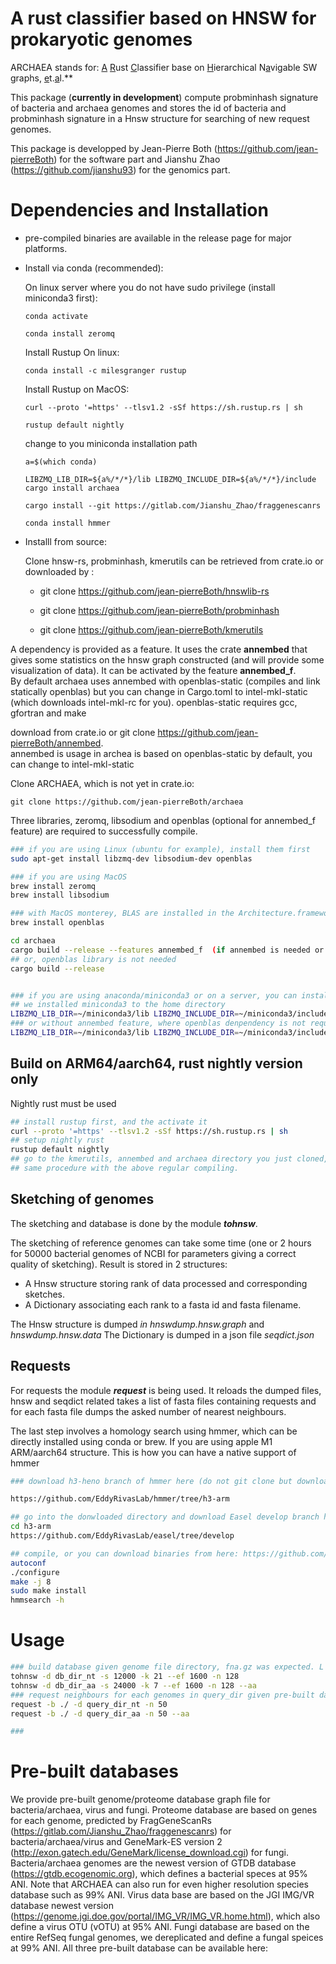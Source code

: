 # A rust classifier based on HNSW for prokaryotic genomes

ARCHAEA stands for: <u>A</u> <u>R</u>ust <u>C</u>lassifier base on <u>H</u>ierarchical N<u>a</u>vigable SW graphs, <u>e</u>t.<u>a</u>l.**

This package (**currently in development**) compute probminhash signature of  bacteria and archaea genomes and stores the id of bacteria and probminhash signature in a Hnsw structure for searching of new request genomes.

This package is developped by Jean-Pierre Both (https://github.com/jean-pierreBoth) for the software part and Jianshu Zhao (https://github.com/jianshu93) for the genomics part.

# Dependencies and Installation

* pre-compiled binaries are available in the release page for major platforms. 

* Install via conda (recommended):

  On linux server where you do not have sudo privilege (install miniconda3 first):

  `conda activate`

  `conda install zeromq`

  

  Install Rustup On linux:

  `conda install -c milesgranger rustup`

  Install Rustup on MacOS:

  `curl --proto '=https' --tlsv1.2 -sSf https://sh.rustup.rs | sh`

  
  
  `rustup default nightly`
  
  change to you miniconda installation path
  
  `a=$(which conda)`
  
  `LIBZMQ_LIB_DIR=${a%/*/*}/lib LIBZMQ_INCLUDE_DIR=${a%/*/*}/include cargo install archaea`
  
  `cargo install --git https://gitlab.com/Jianshu_Zhao/fraggenescanrs`
  
  `conda install hmmer`


*  Installl from source:

    Clone hnsw-rs, probminhash, kmerutils can be retrieved from crate.io or downloaded by :

    - git clone https://github.com/jean-pierreBoth/hnswlib-rs
    
    - git clone https://github.com/jean-pierreBoth/probminhash
      
    - git clone https://github.com/jean-pierreBoth/kmerutils



A dependency is provided as a feature. It uses the crate **annembed** that gives some statistics on the hnsw graph constructed (and will provide some visualization of data).
It can be activated by the feature  **annembed_f**.  
By default archaea uses annembed with openblas-static (compiles and link statically openblas) but you can change in Cargo.toml to intel-mkl-static (which downloads intel-mkl-rc for you).
openblas-static requires gcc, gfortran and make

download from crate.io or git clone https://github.com/jean-pierreBoth/annembed.  
annembed is usage in archea is based on openblas-static by default, you can change to intel-mkl-static 

Clone ARCHAEA, which is not yet in crate.io:

`git clone https://github.com/jean-pierreBoth/archaea`

Three libraries, zeromq, libsodium and openblas (optional for annembed_f feature) are required to successfully compile. 

```bash
### if you are using Linux (ubuntu for example), install them first
sudo apt-get install libzmq-dev libsodium-dev openblas

### if you are using MacOS
brew install zeromq
brew install libsodium

### with MacOS monterey, BLAS are installed in the Architecture.framework, but you can still installed it and add library path to environmental variables according to homebrew promt message. See above annembed part to see how to use a different openblas in interl-mkl library
brew install openblas

cd archaea
cargo build --release --features annembed_f  (if annembed is needed or cargo build --release=
## or, openblas library is not needed
cargo build --release


### if you are using anaconda/miniconda3 or on a server, you can install them first, but remember to add library configuration path and dynamic library config path to you environmental variables. Openblas must be installed at system level for MacOS system (static link is not prefered by Apple). Ask your system manager to installed it for you.
## we installed miniconda3 to the home directory
LIBZMQ_LIB_DIR=~/miniconda3/lib LIBZMQ_INCLUDE_DIR=~/miniconda3/include cargo build --release --features annembed_f
### or without annembed feature, where openblas denpendency is not required
LIBZMQ_LIB_DIR=~/miniconda3/lib LIBZMQ_INCLUDE_DIR=~/miniconda3/include cargo build --release

```



## Build on ARM64/aarch64, rust nightly version only
Nightly rust must be used
```bash
## install rustup first, and the activate it
curl --proto '=https' --tlsv1.2 -sSf https://sh.rustup.rs | sh
## setup nightly rust
rustup default nightly
## go to the kmerutils, annembed and archaea directory you just cloned, and change the line: hnsw_rs =  {version = "0.1.15"} to hnsw_rs = {path = "../hnswlib-rs"} in both Cargo.toml
## same procedure with the above regular compiling.
```
## Sketching of genomes

The sketching and database is done by the module ***tohnsw***.

The sketching of reference genomes can take some time (one or 2 hours for 50000 bacterial genomes of NCBI for parameters giving a correct quality of sketching). Result is stored in 2 structures:
- A Hnsw structure storing rank of data processed and corresponding sketches.
- A Dictionary associating each rank to a fasta id and fasta filename.

The Hnsw structure is dumped *in hnswdump.hnsw.graph* and  *hnswdump.hnsw.data*
The Dictionary is dumped in a json file *seqdict.json*
## Requests

For requests  the module ***request*** is being used. It reloads the dumped files, hnsw and seqdict related
takes a list of fasta files containing requests and for each fasta file dumps the asked number of nearest neighbours.



The last step involves a homology search using hmmer, which can be directly installed using conda or brew. If you are using apple M1 ARM/aarch64 structure. This is how you can have a native support of hmmer

```bash
### download h3-heno branch of hmmer here (do not git clone but download zip):

https://github.com/EddyRivasLab/hmmer/tree/h3-arm

## go into the donwloaded directory and download Easel develop branch here (do not git clone but download zip) :
cd h3-arm
https://github.com/EddyRivasLab/easel/tree/develop

## compile, or you can download binaries from here: https://github.com/jianshu93/hmmer-h3-arm
autoconf
./configure
make -j 8
sudo make install
hmmsearch -h
```

# Usage

```bash
### build database given genome file directory, fna.gz was expected. L for nt and .faa or .faa.gz for --aa. Limit for k is 32 (15 not work due to compression), for s is 65535 (u16) and for n is 255 (u8)
tohnsw -d db_dir_nt -s 12000 -k 21 --ef 1600 -n 128
tohnsw -d db_dir_aa -s 24000 -k 7 --ef 1600 -n 128 --aa
### request neighbours for each genomes in query_dir given pre-built database path
request -b ./ -d query_dir_nt -n 50
request -b ./ -d query_dir_aa -n 50 --aa

### 
```



# Pre-built databases

We provide pre-built genome/proteome database graph file for bacteria/archaea, virus and fungi. Proteome database are based on genes for each genome, predicted by FragGeneScanRs (https://gitlab.com/Jianshu_Zhao/fraggenescanrs) for bacteria/archaea/virus and GeneMark-ES version 2 (http://exon.gatech.edu/GeneMark/license_download.cgi) for fungi. Bacteria/archaea genomes are the newest version of GTDB database (https://gtdb.ecogenomic.org), which defines a bacterial speces at 95% ANI. Note that ARCHAEA can also run for even higher resolution species database such as 99% ANI. Virus data base are based on the JGI IMG/VR database newest version (https://genome.jgi.doe.gov/portal/IMG_VR/IMG_VR.home.html), which also define a virus OTU (vOTU) at 95% ANI. Fungi database are based on the entire RefSeq fungal genomes, we dereplicated and define a fungal speices at 99% ANI. All three pre-built database can be available here: